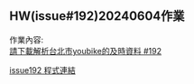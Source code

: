 ## HW(issue#192)20240604作業
作業內容:  
[請下載解析台北市youbike的及時資料 #192](https://github.com/roberthsu2003/__11304_python_2024_tvdi__/issues/192)

[issue192 程式連結](https://github.com/kalmiavicky/__11304_python_2024_tvdi__/blob/main/homework/%E6%9E%97%E9%83%81%E9%9B%AF/issue192/lesson192.ipynb)